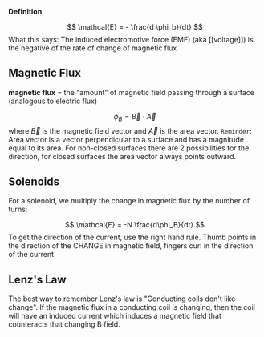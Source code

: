 
**Definition**

$$
\mathcal{E} = - \frac{d \phi_b}{dt}
$$
What this says: The induced electromotive force (EMF) (aka [[voltage]]) is the negative of the rate of change of magnetic flux


## Magnetic Flux

**magnetic flux** = the "amount" of magnetic field passing through a surface (analogous to electric flux)

$$
\phi_B = \vec{B} \cdot \vec{A}
$$
where $\vec{B}$ is the magnetic field vector and  $\vec{A}$ is the area vector. 
`Reminder`: Area vector is a vector perpendicular to a surface and has a magnitude equal to its area. For non-closed surfaces there are 2 possibilities for the direction, for closed surfaces the area vector always points outward.

## Solenoids

For a solenoid, we multiply the change in magnetic flux by the number of turns:


$$
\mathcal{E} = -N \frac{d\phi_B}{dt}
$$
To get the direction of the current, use the right hand rule. Thumb points in the direction of the CHANGE in magnetic field, fingers curl in the direction of the current



## Lenz's Law

The best way to remember Lenz's law is "Conducting coils don't like change". If the magnetic flux in a conducting coil is changing, then the coil will have an induced current which induces a magnetic field that counteracts that changing B field.
